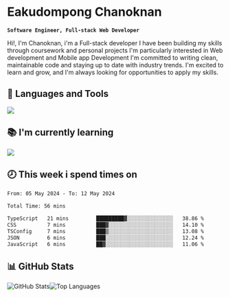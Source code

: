 # Eakudompong Chanoknan

**`Software Engineer, Full-stack Web Developer`**

<p>Hi!, I'm Chanoknan, i'm a Full-stack developer I have been building my skills
through coursework and personal projects I'm particularly interested in Web development
and Mobile app Development I'm committed to writing clean, maintainable
code and staying up to date with industry trends. I'm excited to learn
and grow, and I'm always looking for opportunities to apply my skills.</p>

## 🔧 Languages and Tools

  <a href="https://skillicons.dev">
    <img src="https://skillicons.dev/icons?i=typescript,javascript,html,css,php,java,python,laravel,nodejs,mongodb,react,nextjs,tailwind,mysql,planetscale,postgres,firebase&perline=9" />
  </a>
  
## 📚 I'm currently learning
  <a href="https://skillicons.dev">
    <img src="https://skillicons.dev/icons?i=go,rust,kotlin,androidstudio,graphql,docker,kubernetes,gcp,aws" />
  </a>

## 🕗 This week i spend times on

<!--START_SECTION:waka-->

```txt
From: 05 May 2024 - To: 12 May 2024

Total Time: 56 mins

TypeScript   21 mins         █████████▓░░░░░░░░░░░░░░░   38.86 %
CSS          7 mins          ███▓░░░░░░░░░░░░░░░░░░░░░   14.10 %
TSConfig     7 mins          ███▒░░░░░░░░░░░░░░░░░░░░░   13.08 %
JSON         6 mins          ███░░░░░░░░░░░░░░░░░░░░░░   12.24 %
JavaScript   6 mins          ██▓░░░░░░░░░░░░░░░░░░░░░░   11.06 %
```

<!--END_SECTION:waka-->

## 📊 GitHub Stats

<p style="display: flex">
  <img alt="GitHub Stats" src="https://github-readme-stats.vercel.app/api?username=EC-9624&show_icons=true&theme=gruvbox&count_private=true"/>
  <img alt="Top Languages" src="https://github-readme-stats.vercel.app/api/top-langs/?username=EC-9624&layout=compact&theme=gruvbox" />  
</p>
